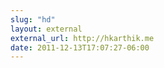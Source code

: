 ```yaml
---
slug: "hd"
layout: external
external_url: http://hkarthik.me
date: 2011-12-13T17:07:27-06:00
---
```

